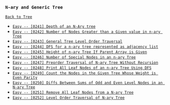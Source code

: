 ### `N-ary and Generic Tree`

[`Back to Tree`](../16-tree.md)

* [`Easy -- [0241] Depth of an N-Ary tree`]()
* [`Easy -- [0242] Number of Nodes Greater than a Given value in n-ary Tree`]()
* [`Easy -- [0243] General Tree Level Order Traversal`]()
* [`Easy -- [0244] DFS for a n-ary tree represented as adjacency list`]()
* [`Easy -- [0245] Height of n-ary Tree If Parent Array is Given`]()
* [`Easy -- [0246] Number of Special Nodes in an n-ary Tree`]()
* [`Easy -- [0247] Preorder Traversal of N-ary Tree Without Recursion`]()
* [`Easy -- [0248] Print All Leaf Nodes of an n-ary Tree Using DFS`]()
* [`Easy -- [0249] Count the Nodes in the Given Tree Whose Weight is Even Parity`]()
* [`Easy -- [0250] Diffs Between Sums of Odd and Even Level Nodes in an N-ary Tree`]()
* [`Easy -- [0251] Remove All Leaf Nodes from a N-ary Tree`]()
* [`Easy -- [0252] Level Order Traversal of N-ary Tree`]()
